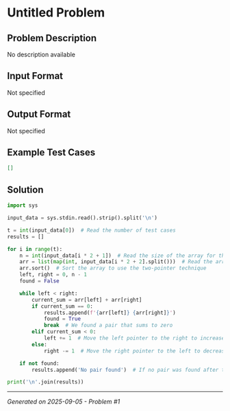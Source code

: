 # Untitled Problem

## Problem Description
No description available

## Input Format
Not specified

## Output Format
Not specified

## Example Test Cases
```json
[]
```

## Solution
```python
import sys

input_data = sys.stdin.read().strip().split('\n')

t = int(input_data[0])  # Read the number of test cases
results = []

for i in range(t):
    n = int(input_data[i * 2 + 1])  # Read the size of the array for this test case
    arr = list(map(int, input_data[i * 2 + 2].split()))  # Read the array elements
    arr.sort()  # Sort the array to use the two-pointer technique
    left, right = 0, n - 1
    found = False

    while left < right:
        current_sum = arr[left] + arr[right]
        if current_sum == 0:
            results.append(f'{arr[left]} {arr[right]}')
            found = True
            break  # We found a pair that sums to zero
        elif current_sum < 0:
            left += 1  # Move the left pointer to the right to increase the sum
        else:
            right -= 1  # Move the right pointer to the left to decrease the sum

    if not found:
        results.append('No pair found')  # If no pair was found after traversing

print('\n'.join(results))
```

---
*Generated on 2025-09-05 - Problem #1*
